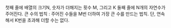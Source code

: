 첫째 줄에 배열의 크기N, 숫자가 더해지는 횟수 M, 그리고 K
둘째 줄에 N개의 자연수가 주어진다.
큰 수의 법칙 : 주어진 수들을 M번 더하여 가장 큰 수를 만드는 법칙. 단, 연속해서 K번을 초과해 더할 수는 없다.
